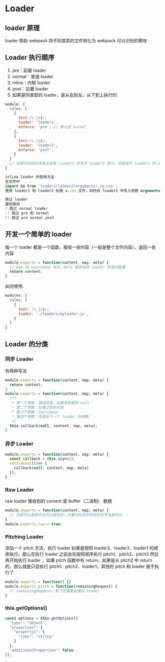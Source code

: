 # Loader
## loader 原理
loader 帮助 webpack 将不同类型的文件转化为 webpack 可以识别的模块
## Loader 执行顺序
1. pre：前置 loader
2. normal：普通 loader
3. inline：内联 loader
4. post：后置 loader
5. 如果是同类型的 loader，是从右到左，从下到上执行的

```js
module: {
  rules: [
    {
      test:/\.js$/,
      loader: 'loader1',
      enforce: 'pre', // 默认是 normal
    }，
    {
      test:/\.js$/,
      loader: 'loader2',
      enforce: 'post',
    }
  ]
  // 按照书写顺序本来应该是 loader2 优先于 loader1 执行，但是由于 loader1 的 enforce 是 pre，所以 loader1 会优先于 loader2 执行
}

inline loader 的使用方法
在文件中
import AA from 'loader1!laoder2?arguments!./a.css';
使用 loader1 和 loader2 处理 a.css 文件，同时向 loader2 中传入参数 arguments

跳过 loader
最前面加 
! 跳过 normal loader
-! 跳过 pre 和 normal
!! 跳过 pre normal post
```
## 开发一个简单的 loader
每一个 loader 都是一个函数，接收一些内容（一般是整个文件内容），返回一些内容

```js
module.exports = function(content, map, meta) {
  // map 和 sourcemap 有关，meta 是其他的 loader 传递的数据 
  return content;
}
```
如何使用:
```js
modules: {
  rules: [
    {
      test: /\.js$/,
      loader: './loaders/myloader.js',
    }
  ]
}
```

## Loader 的分类
### 同步 Loader
有两种写法
```js
module.exports = function(content, map, meta) {
  return content;
}
module.exports = function(content, map, meta) {
  /**
   * 第一个参数：错误信息，如果没有就传 null
   * 第二个参数：处理之后的内容
   * 第三个参数：sourcemap 
   * 第四个参数：传递给下一个 loader 的参数
   */
  this.callback(null, content, map, meta);
}
```
### 异步 Loader
```js
module.exports = function(content, map, meta) {
  const callback = this.async();
  setTimeout(()=> {
    callback(null, content, map, meta)
  });
}


```

### Raw Loader
raw loader 接收到的 content 是 buffer（二进制） 数据
```js
module.exports = function(content, map, meta) {
  // 内部可以是异步也可以是同步，只要对应异步和同步的写法就可以
}
module.exports.raw = true;
```

### Pitching Loader
添加一个 pitch 方法，执行 loader 如果是按照 loader3、loader2、loader1 的顺序执行，那么在执行 loader 之前会先按照顺序执行 pitch1、pitch2、pitch3 然后再开始执行 loader ，如果 pitch 函数中有 return，如果是从 pitch2 中 return 的，那么就是只会执行 pitch1、pitch2、loader1，其他的 pitch 和 loader 就不执行了
```js
module.exports = function() {}
module.exports.pitch = function(remainingRequest) {
  // remainingRequest：剩下还需要处理的 loader
}
```

### this.getOptions()
```js
const options = this.getOptions({
  "type": "object",
  "properties": {
    "property1": {
      "type": "string"
    }
  },
  "additionalProperties": false
});
```